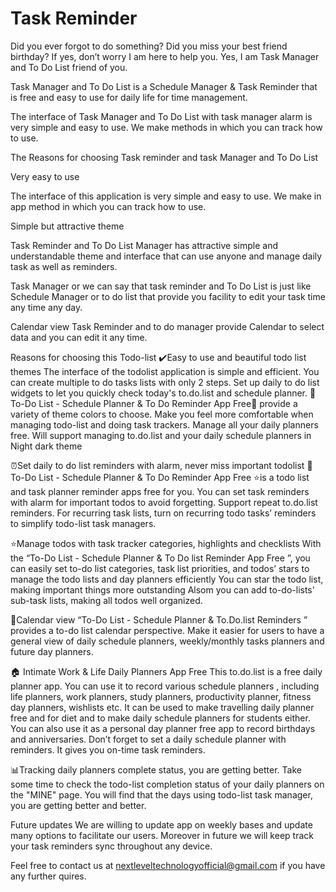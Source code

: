 # Task Reminder

Did you ever forgot to do something? Did you miss your best friend birthday? If yes, don’t worry I am here to help you. Yes, I am Task Manager and To Do List friend of you.

Task Manager and To Do List is a Schedule Manager & Task Reminder that is free and easy to use for daily life for time management.

The interface of Task Manager and To Do List with task manager alarm is very simple and easy to use. We make methods in which you can track how to use.

The Reasons for choosing Task reminder and task Manager and To Do List

Very easy to use

The interface of this application is very simple and easy to use. We make in app method in which you can track how to use.

Simple but attractive theme

Task Reminder and To Do List Manager has attractive simple and understandable theme and interface that can use anyone and manage daily task as well as reminders.

Task Manager or we can say that task reminder and To Do List is just like Schedule Manager or to do list that provide you facility to edit your task time any time any day.

Calendar view
Task Reminder and to do manager provide Calendar to select data and you can edit it any time.

Reasons for choosing this Todo-list
✔️Easy to use and beautiful todo list themes
The interface of the todolist application is simple and efficient. You can create multiple to do tasks lists with only 2 steps.
Set up daily to do list widgets to let you quickly check today's to.do.list and schedule planner.
📝To-Do List - Schedule Planner & To Do Reminder App Free📝 provide a variety of theme colors to choose. Make you feel more comfortable when managing todo-list and doing task trackers. Manage all your daily planners free.
Will support managing to.do.list and your daily schedule planners in Night dark theme

⏰Set daily to do list reminders with alarm, never miss important todolist
📝To-Do List - Schedule Planner & To Do Reminder App Free ⭐is a todo list and task planner reminder apps free for you. You can set task reminders with alarm for important todos to avoid forgetting.
Support repeat to.do.list reminders. For recurring task lists, turn on recurring todo tasks’ reminders to simplify todo-list task managers.

⭐Manage todos with task tracker categories, highlights and checklists
With the “To-Do List - Schedule Planner & To Do list Reminder App Free ”, you can easily set to-do list categories, task list priorities, and todos’ stars to manage the todo lists and day planners efficiently
You can star the todo list, making important things more outstanding
Alsom you can add to-do-lists' sub-task lists, making all todos well organized.

📅Calendar view
“To-Do List - Schedule Planner & To.Do.list Reminders ” provides a to-do list calendar perspective. Make it easier for users to have a general view of daily schedule planners, weekly/monthly tasks planners and future day planners.

🏠 Intimate Work & Life Daily Planners App Free
This to.do.list is a free daily planner app. You can use it to record various schedule planners , including life planners, work planners, study planners, productivity planner, fitness day planners, wishlists etc.
It can be used to make travelling daily planner free and for diet and to make daily schedule planners for students either.
You can also use it as a personal day planner free app to record birthdays and anniversaries. Don’t forget to set a daily schedule planner with reminders. It gives you on-time task reminders.

📊Tracking daily planners complete status, you are getting better.
Take some time to check the todo-list completion status of your daily planners on the "MINE" page. You will find that the days using todo-list task manager, you are getting better and better.

Future updates
We are willing to update app on weekly bases and update many options to facilitate our users. Moreover in future we will keep track your task reminders sync throughout any device.

Feel free to contact us at nextleveltechnologyofficial@gmail.com if you have any further quires.